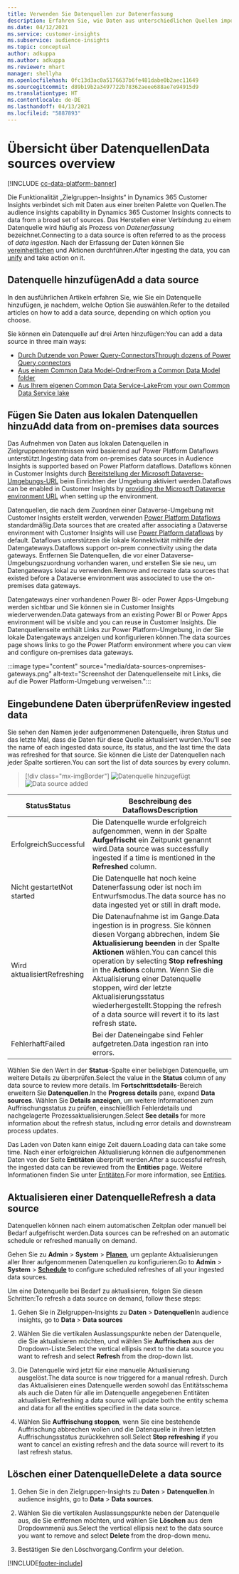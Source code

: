 ```yaml
---
title: Verwenden Sie Datenquellen zur Datenerfassung
description: Erfahren Sie, wie Daten aus unterschiedlichen Quellen importiert werden.
ms.date: 04/12/2021
ms.service: customer-insights
ms.subservice: audience-insights
ms.topic: conceptual
author: adkuppa
ms.author: adkuppa
ms.reviewer: mhart
manager: shellyha
ms.openlocfilehash: 0fc13d3ac0a5176637b6fe481dabe0b2aec11649
ms.sourcegitcommit: d89b19b2a3497722b78362aeee688ae7e94915d9
ms.translationtype: HT
ms.contentlocale: de-DE
ms.lasthandoff: 04/13/2021
ms.locfileid: "5887893"
---
```

# <a name="data-sources-overview"></a><span data-ttu-id="f39cb-103">Übersicht über Datenquellen</span><span class="sxs-lookup"><span data-stu-id="f39cb-103">Data sources overview</span></span>

[!INCLUDE [cc-data-platform-banner](../includes/cc-data-platform-banner.md)]

<span data-ttu-id="f39cb-104">Die Funktionalität „Zielgruppen-Insights“ in Dynamics 365 Customer Insights verbindet sich mit Daten aus einer breiten Palette von Quellen.</span><span class="sxs-lookup"><span data-stu-id="f39cb-104">The audience insights capability in Dynamics 365 Customer Insights connects to data from a broad set of sources.</span></span> <span data-ttu-id="f39cb-105">Das Herstellen einer Verbindung zu einem Datenquelle wird häufig als Prozess von *Datenerfassung* bezeichnet.</span><span class="sxs-lookup"><span data-stu-id="f39cb-105">Connecting to a data source is often referred to as the process of *data ingestion*.</span></span> <span data-ttu-id="f39cb-106">Nach der Erfassung der Daten können Sie [vereinheitlichen](data-unification.md) und Aktionen durchführen.</span><span class="sxs-lookup"><span data-stu-id="f39cb-106">After ingesting the data, you can [unify](data-unification.md) and take action on it.</span></span>

## <a name="add-a-data-source"></a><span data-ttu-id="f39cb-107">Datenquelle hinzufügen</span><span class="sxs-lookup"><span data-stu-id="f39cb-107">Add a data source</span></span>

<span data-ttu-id="f39cb-108">In den ausführlichen Artikeln erfahren Sie, wie Sie ein Datenquelle hinzufügen, je nachdem, welche Option Sie auswählen.</span><span class="sxs-lookup"><span data-stu-id="f39cb-108">Refer to the detailed articles on how to add a data source, depending on which option you choose.</span></span>

<span data-ttu-id="f39cb-109">Sie können ein Datenquelle auf drei Arten hinzufügen:</span><span class="sxs-lookup"><span data-stu-id="f39cb-109">You can add a data source in three main ways:</span></span>

- [<span data-ttu-id="f39cb-110">Durch Dutzende von Power Query-Connectors</span><span class="sxs-lookup"><span data-stu-id="f39cb-110">Through dozens of Power Query connectors</span></span>](connect-power-query.md)
- [<span data-ttu-id="f39cb-111">Aus einem Common Data Model-Ordner</span><span class="sxs-lookup"><span data-stu-id="f39cb-111">From a Common Data Model folder</span></span>](connect-common-data-model.md)
- [<span data-ttu-id="f39cb-112">Aus Ihrem eigenen Common Data Service-Lake</span><span class="sxs-lookup"><span data-stu-id="f39cb-112">From your own Common Data Service lake</span></span>](connect-common-data-service-lake.md)

## <a name="add-data-from-on-premises-data-sources"></a><span data-ttu-id="f39cb-113">Fügen Sie Daten aus lokalen Datenquellen hinzu</span><span class="sxs-lookup"><span data-stu-id="f39cb-113">Add data from on-premises data sources</span></span>

<span data-ttu-id="f39cb-114">Das Aufnehmen von Daten aus lokalen Datenquellen in Zielgruppenerkenntnissen wird basierend auf Power Platform Dataflows unterstützt.</span><span class="sxs-lookup"><span data-stu-id="f39cb-114">Ingesting data from on-premises data sources in Audience Insights is supported based on Power Platform dataflows.</span></span> <span data-ttu-id="f39cb-115">Dataflows können in Customer Insights durch [Bereitstellung der Microsoft Dataverse-Umgebungs-URL](manage-environments.md#create-an-environment-in-an-existing-organization) beim Einrichten der Umgebung aktiviert werden.</span><span class="sxs-lookup"><span data-stu-id="f39cb-115">Dataflows can be enabled in Customer Insights by [providing the Microsoft Dataverse environment URL](manage-environments.md#create-an-environment-in-an-existing-organization) when setting up the environment.</span></span>

<span data-ttu-id="f39cb-116">Datenquellen, die nach dem Zuordnen einer Dataverse-Umgebung mit Customer Insights erstellt werden, verwenden [Power Platform Dataflows](/power-query/dataflows/overview-dataflows-across-power-platform-dynamics-365) standardmäßig.</span><span class="sxs-lookup"><span data-stu-id="f39cb-116">Data sources that are created after associating a Dataverse environment with Customer Insights will use [Power Platform dataflows](/power-query/dataflows/overview-dataflows-across-power-platform-dynamics-365) by default.</span></span> <span data-ttu-id="f39cb-117">Dataflows unterstützen die lokale Konnektivität mithilfe der Datengateways.</span><span class="sxs-lookup"><span data-stu-id="f39cb-117">Dataflows support on-prem connectivity using the data gateways.</span></span> <span data-ttu-id="f39cb-118">Entfernen Sie Datenquellen, die vor einer Dataverse-Umgebungszuordnung vorhanden waren, und erstellen Sie sie neu, um Datengateways lokal zu verwenden.</span><span class="sxs-lookup"><span data-stu-id="f39cb-118">Remove and recreate data sources that existed before a Dataverse environment was associated to use the on-premises data gateways.</span></span>

<span data-ttu-id="f39cb-119">Datengateways einer vorhandenen Power BI- oder Power Apps-Umgebung werden sichtbar und Sie können sie in Customer Insights wiederverwenden.</span><span class="sxs-lookup"><span data-stu-id="f39cb-119">Data gateways from an existing Power BI or Power Apps environment will be visible and you can reuse in Customer Insights.</span></span> <span data-ttu-id="f39cb-120">Die Datenquellenseite enthält Links zur Power Platform-Umgebung, in der Sie lokale Datengateways anzeigen und konfigurieren können.</span><span class="sxs-lookup"><span data-stu-id="f39cb-120">The data sources page shows links to go the Power Platform environment where you can view and configure on-premises data gateways.</span></span>

:::image type="content" source="media/data-sources-onpremises-gateways.png" alt-text="Screenshot der Datenquellenseite mit Links, die auf die Power Platform-Umgebung verweisen.":::

## <a name="review-ingested-data"></a><span data-ttu-id="f39cb-122">Eingebundene Daten überprüfen</span><span class="sxs-lookup"><span data-stu-id="f39cb-122">Review ingested data</span></span>

<span data-ttu-id="f39cb-123">Sie sehen den Namen jeder aufgenommenen Datenquelle, ihren Status und das letzte Mal, dass die Daten für diese Quelle aktualisiert wurden.</span><span class="sxs-lookup"><span data-stu-id="f39cb-123">You'll see the name of each ingested data source, its status, and the last time the data was refreshed for that source.</span></span> <span data-ttu-id="f39cb-124">Sie können die Liste der Datenquellen nach jeder Spalte sortieren.</span><span class="sxs-lookup"><span data-stu-id="f39cb-124">You can sort the list of data sources by every column.</span></span>

> [!div class="mx-imgBorder"]
> <span data-ttu-id="f39cb-125">![Datenquelle hinzugefügt](media/configure-data-datasource-added.png "Datenquelle hinzugefügt")</span><span class="sxs-lookup"><span data-stu-id="f39cb-125">![Data source added](media/configure-data-datasource-added.png "Data source added")</span></span>

|<span data-ttu-id="f39cb-126">Status</span><span class="sxs-lookup"><span data-stu-id="f39cb-126">Status</span></span>  |<span data-ttu-id="f39cb-127">Beschreibung des Dataflows</span><span class="sxs-lookup"><span data-stu-id="f39cb-127">Description</span></span>  |
|---------|---------|
|<span data-ttu-id="f39cb-128">Erfolgreich</span><span class="sxs-lookup"><span data-stu-id="f39cb-128">Successful</span></span>   |<span data-ttu-id="f39cb-129">Die Datenquelle wurde erfolgreich aufgenommen, wenn in der Spalte **Aufgefrischt** ein Zeitpunkt genannt wird.</span><span class="sxs-lookup"><span data-stu-id="f39cb-129">Data source was successfully ingested if a time is mentioned in the **Refreshed** column.</span></span>
|<span data-ttu-id="f39cb-130">Nicht gestartet</span><span class="sxs-lookup"><span data-stu-id="f39cb-130">Not started</span></span>   |<span data-ttu-id="f39cb-131">Die Datenquelle hat noch keine Datenerfassung oder ist noch im Entwurfsmodus.</span><span class="sxs-lookup"><span data-stu-id="f39cb-131">The data source has no data ingested yet or still in draft mode.</span></span>         |
|<span data-ttu-id="f39cb-132">Wird aktualisiert</span><span class="sxs-lookup"><span data-stu-id="f39cb-132">Refreshing</span></span>    |<span data-ttu-id="f39cb-133">Die Datenaufnahme ist im Gange.</span><span class="sxs-lookup"><span data-stu-id="f39cb-133">Data ingestion is in progress.</span></span> <span data-ttu-id="f39cb-134">Sie können diesen Vorgang abbrechen, indem Sie **Aktualisierung beenden** in der Spalte **Aktionen** wählen.</span><span class="sxs-lookup"><span data-stu-id="f39cb-134">You can cancel this operation by selecting **Stop refreshing** in the **Actions** column.</span></span> <span data-ttu-id="f39cb-135">Wenn Sie die Aktualisierung einer Datenquelle stoppen, wird der letzte Aktualisierungsstatus wiederhergestellt.</span><span class="sxs-lookup"><span data-stu-id="f39cb-135">Stopping the refresh of a data source will revert it to its last refresh state.</span></span>       |
|<span data-ttu-id="f39cb-136">Fehlerhaft</span><span class="sxs-lookup"><span data-stu-id="f39cb-136">Failed</span></span>     |<span data-ttu-id="f39cb-137">Bei der Dateneingabe sind Fehler aufgetreten.</span><span class="sxs-lookup"><span data-stu-id="f39cb-137">Data ingestion ran into errors.</span></span>         |

<span data-ttu-id="f39cb-138">Wählen Sie den Wert in der **Status**-Spalte einer beliebigen Datenquelle, um weitere Details zu überprüfen.</span><span class="sxs-lookup"><span data-stu-id="f39cb-138">Select the value in the **Status** column of any data source to review more details.</span></span> <span data-ttu-id="f39cb-139">Im **Fortschrittsdetails**-Bereich erweitern Sie **Datenquellen**.</span><span class="sxs-lookup"><span data-stu-id="f39cb-139">In the **Progress details** pane, expand **Data sources**.</span></span> <span data-ttu-id="f39cb-140">Wählen Sie **Details anzeigen**, um weitere Informationen zum Auffrischungsstatus zu prüfen, einschließlich Fehlerdetails und nachgelagerte Prozessaktualisierungen.</span><span class="sxs-lookup"><span data-stu-id="f39cb-140">Select **See details** for more information about the refresh status, including error details and downstream process updates.</span></span>

<span data-ttu-id="f39cb-141">Das Laden von Daten kann einige Zeit dauern.</span><span class="sxs-lookup"><span data-stu-id="f39cb-141">Loading data can take some time.</span></span> <span data-ttu-id="f39cb-142">Nach einer erfolgreichen Aktualisierung können die aufgenommenen Daten von der Seite **Entitäten** überprüft werden.</span><span class="sxs-lookup"><span data-stu-id="f39cb-142">After a successful refresh, the ingested data can be reviewed from the **Entities** page.</span></span> <span data-ttu-id="f39cb-143">Weitere Informationen finden Sie unter [Entitäten](entities.md).</span><span class="sxs-lookup"><span data-stu-id="f39cb-143">For more information, see [Entities](entities.md).</span></span>

## <a name="refresh-a-data-source"></a><span data-ttu-id="f39cb-144">Aktualisieren einer Datenquelle</span><span class="sxs-lookup"><span data-stu-id="f39cb-144">Refresh a data source</span></span>

<span data-ttu-id="f39cb-145">Datenquellen können nach einem automatischen Zeitplan oder manuell bei Bedarf aufgefrischt werden.</span><span class="sxs-lookup"><span data-stu-id="f39cb-145">Data sources can be refreshed on an automatic schedule or refreshed manually on demand.</span></span> 

<span data-ttu-id="f39cb-146">Gehen Sie zu **Admin** > **System** > [**Planen**](system.md#schedule-tab), um geplante Aktualisierungen aller Ihrer aufgenommenen Datenquellen zu konfigurieren.</span><span class="sxs-lookup"><span data-stu-id="f39cb-146">Go to **Admin** > **System** > [**Schedule**](system.md#schedule-tab) to configure scheduled refreshes of all your ingested data sources.</span></span>

<span data-ttu-id="f39cb-147">Um eine Datenquelle bei Bedarf zu aktualisieren, folgen Sie diesen Schritten:</span><span class="sxs-lookup"><span data-stu-id="f39cb-147">To refresh a data source on demand, follow these steps:</span></span>

1. <span data-ttu-id="f39cb-148">Gehen Sie in Zielgruppen-Insights zu **Daten** > **Datenquellen**</span><span class="sxs-lookup"><span data-stu-id="f39cb-148">In audience insights, go to **Data** > **Data sources**</span></span>

2. <span data-ttu-id="f39cb-149">Wählen Sie die vertikalen Auslassungspunkte neben der Datenquelle, die Sie aktualisieren möchten, und wählen Sie **Auffrischen** aus der Dropdown-Liste.</span><span class="sxs-lookup"><span data-stu-id="f39cb-149">Select the vertical ellipsis next to the data source you want to refresh and select **Refresh** from the drop-down list.</span></span>

3. <span data-ttu-id="f39cb-150">Die Datenquelle wird jetzt für eine manuelle Aktualisierung ausgelöst.</span><span class="sxs-lookup"><span data-stu-id="f39cb-150">The data source is now triggered for a manual refresh.</span></span> <span data-ttu-id="f39cb-151">Durch das Aktualisieren eines Datenquelle werden sowohl das Entitätsschema als auch die Daten für alle im Datenquelle angegebenen Entitäten aktualisiert.</span><span class="sxs-lookup"><span data-stu-id="f39cb-151">Refreshing a data source will update both the entity schema and data for all the entities specified in the data source.</span></span>

4. <span data-ttu-id="f39cb-152">Wählen Sie **Auffrischung stoppen**, wenn Sie eine bestehende Auffrischung abbrechen wollen und die Datenquelle in ihren letzten Auffrischungsstatus zurückkehren soll.</span><span class="sxs-lookup"><span data-stu-id="f39cb-152">Select **Stop refreshing** if you want to cancel an existing refresh and the data source will revert to its last refresh status.</span></span>

## <a name="delete-a-data-source"></a><span data-ttu-id="f39cb-153">Löschen einer Datenquelle</span><span class="sxs-lookup"><span data-stu-id="f39cb-153">Delete a data source</span></span>

1. <span data-ttu-id="f39cb-154">Gehen Sie in den Zielgruppen-Insights zu **Daten** > **Datenquellen**.</span><span class="sxs-lookup"><span data-stu-id="f39cb-154">In audience insights, go to **Data** > **Data sources**.</span></span>

2. <span data-ttu-id="f39cb-155">Wählen Sie die vertikalen Auslassungspunkte neben der Datenquelle aus, die Sie entfernen möchten, und wählen Sie **Löschen** aus dem Dropdownmenü aus.</span><span class="sxs-lookup"><span data-stu-id="f39cb-155">Select the vertical ellipsis next to the data source you want to remove and select **Delete** from the drop-down menu.</span></span>

3. <span data-ttu-id="f39cb-156">Bestätigen Sie den Löschvorgang.</span><span class="sxs-lookup"><span data-stu-id="f39cb-156">Confirm your deletion.</span></span>


[!INCLUDE[footer-include](../includes/footer-banner.md)]
